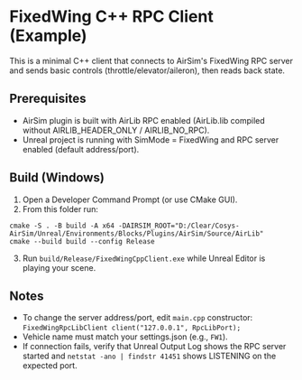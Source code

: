 # FixedWing C++ RPC Client (Example)

This is a minimal C++ client that connects to AirSim's FixedWing RPC server and sends basic controls (throttle/elevator/aileron), then reads back state.

## Prerequisites
- AirSim plugin is built with AirLib RPC enabled (AirLib.lib compiled without AIRLIB_HEADER_ONLY / AIRLIB_NO_RPC).
- Unreal project is running with SimMode = FixedWing and RPC server enabled (default address/port).

## Build (Windows)
1. Open a Developer Command Prompt (or use CMake GUI).
2. From this folder run:
```
cmake -S . -B build -A x64 -DAIRSIM_ROOT="D:/Clear/Cosys-AirSim/Unreal/Environments/Blocks/Plugins/AirSim/Source/AirLib"
cmake --build build --config Release
```
3. Run `build/Release/FixedWingCppClient.exe` while Unreal Editor is playing your scene.

## Notes
- To change the server address/port, edit `main.cpp` constructor: `FixedWingRpcLibClient client("127.0.0.1", RpcLibPort);`
- Vehicle name must match your settings.json (e.g., `FW1`).
- If connection fails, verify that Unreal Output Log shows the RPC server started and `netstat -ano | findstr 41451` shows LISTENING on the expected port.

